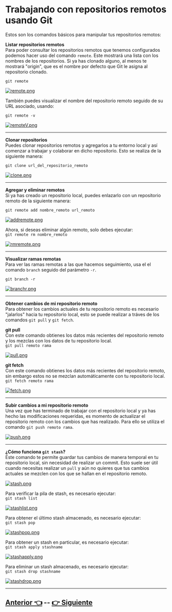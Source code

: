 # **Trabajando con repositorios remotos usando Git**  
Estos son los comandos básicos para manipular tus repositorios remotos:

**Listar repositorios remotos**  
Para poder consultar los repositorios remotos que tenemos configurados podemos hacer uso del comando <code>remote</code>. Este mostrará una lista con los nombres de los repositorios. Si ya has clonado alguno, al menos te mostrará "origin", que es el nombre por defecto que Git le asigna al repositorio clonado.  

<code>git remote</code>  

[![remote.png](https://s5.postimg.org/59q2xxc87/remote.png)](https://postimg.org/image/ph3iq89pf/)  


También puedes visualizar el nombre del repositorio remoto seguido de su URL asociado, usando:

<code>git remote -v</code>  

[![remoteV.png](https://s5.postimg.org/5nrexiwbr/remote_V.png)](https://postimg.org/image/e60v1v2ub/)
***

**Clonar repositorios**  
Puedes clonar repositorios remotos y agregarlos a tu entorno local y así comenzar a trabajar y colaborar en dicho repositorio. Esto se realiza de la siguiente manera:   

<code>git clone url_del_repositorio_remoto</code>  

[![clone.png](https://s5.postimg.org/rbkylpm3r/clone.png)](https://postimg.org/image/vxh2u27mr/)  
***
**Agregar y eliminar remotos**  
Si ya has creado un repositorio local, puedes enlazarlo con un repositorio remoto de la siguiente manera:  

<code>git remote add nombre_remoto url_remoto</code>  

[![addremote.png](https://s5.postimg.org/sf52xo6qv/addremote.png)](https://postimg.org/image/ey84eswf7/)  

Ahora, si deseas eliminar algún remoto, solo debes ejecutar:  
<code>git remote rm nombre_remoto</code>  

[![rmremote.png](https://s5.postimg.org/5eyflc8x3/rmremote.png)](https://postimg.org/image/y4lbhzcwz/)  
***
**Visualizar ramas remotas**  
Para ver las ramas remotas a las que hacemos seguimiento, usa el el comando <code>branch</code> seguido del parámetro <code>-r</code>.  

<code>git branch -r</code>  

[![branchr.png](https://s5.postimg.org/hrg16sysn/branchr.png)](https://postimg.org/image/6f3fp0q3n/)  

***

**Obtener cambios de mi repositorio remoto**  
Para obtener los cambios actuales de tu repositorio remoto es necesario "jalarlos" hacia tu repositorio local, esto se puede realizar a tráves de los comandos <code>git pull</code> y <code>git fetch</code>.  

**git pull**  
Con este comando obtienes los datos más recientes del repositorio remoto y los mezclas con los datos de tu repositorio local.  
<code>git pull remoto rama</code>  

[![pull.png](https://s5.postimg.org/m1up2e3vr/pull.png)](https://postimg.org/image/75w5ussgz/)  

**git fetch**  
Con este comando obtienes los datos más recientes del repositorio remoto, sin embargo estos no se mezclan automáticamente con tu repositorio local.  
<code>git fetch remoto rama</code>  

[![fetch.png](https://s5.postimg.org/wr8dunfon/fetch.png)](https://postimg.org/image/wegzogxer/)
***  

**Subir cambios a mi repositorio remoto**  
Una vez que has terminado de trabajar con el repositorio local y ya has hecho las modificaciones requeridas, es momento de actualizar el repositorio remoto con los cambios que has realizado. Para ello se utiliza el comando <code>git push remoto rama</code>.  

[![push.png](https://s5.postimg.org/3q41l8v8n/push.png)](https://postimg.org/image/biupd817n/)
***

**¿Cómo funciona <code>git stash</code>?**  
Este comando te permite guardar tus cambios de manera temporal en tu repositorio local, sin necesidad de realizar un commit. Esto suele ser útil cuando necesitas realizar un <code>pull</code> y aún no quieres que tus cambios actuales se mezclen con los que se hallan en el repositorio remoto.  

[![stash.png](https://s5.postimg.org/9fka5k1ev/stash.png)](https://postimg.org/image/3rdzenx2b/)  

Para verificar la pila de stash, es necesario ejecutar:  
<code>git stash list</code>  

[![stashlist.png](https://s5.postimg.org/8ek1gfkfb/stashlist.png)](https://postimg.org/image/prubvafqb/)  

Para obtener el último stash almacenado, es necesario ejecutar:  
<code>git stash pop</code>  

[![stashpop.png](https://s5.postimg.org/6o10ey2w7/stashpop.png)](https://postimg.org/image/oqu365yqr/)

Para obtener un stash en particular, es necesario ejecutar:  
<code>git stash apply stashname</code>  

[![stashapply.png](https://s5.postimg.org/zexu508pz/stashapply.png)](https://postimg.org/image/cq8n5frc3/)  

Para eliminar un stash almacenado, es necesario ejecutar:  
<code>git stash drop stashname</code>  

[![stashdrop.png](https://s5.postimg.org/5cxuk7wo7/stashdrop.png)](https://postimg.org/image/4ano1odur/)  
***
## [Anterior 👈](Page8.md)  --  [👉 Siguiente](Page10.md)

